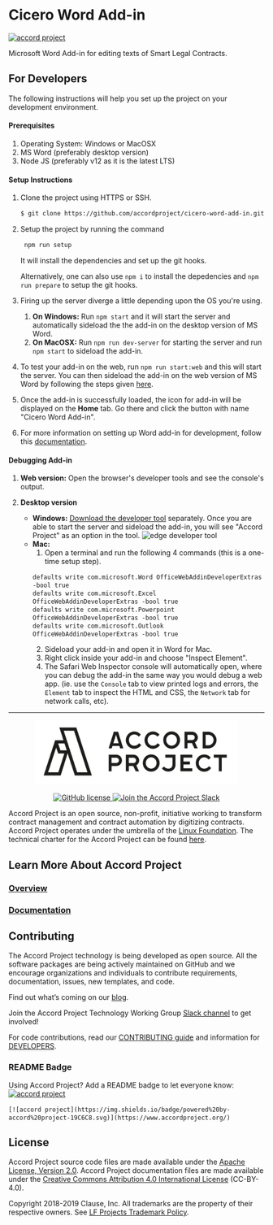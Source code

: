 # Cicero Word Add-in

[![accord project](https://img.shields.io/badge/powered%20by-accord%20project-19C6C8.svg)](https://www.accordproject.org/)

Microsoft Word Add-in for editing texts of Smart Legal Contracts.

## For Developers

The following instructions will help you set up the project on your development
environment.

#### Prerequisites

1. Operating System: Windows or MacOSX
2. MS Word (preferably desktop version)
3. Node JS (preferably v12 as it is the latest LTS)

#### Setup Instructions

1. Clone the project using HTTPS or SSH.
    ```bash
    $ git clone https://github.com/accordproject/cicero-word-add-in.git
    ```

2. Setup the project by running the command 
   ```bash
    npm run setup
   ```
   It will install the dependencies and set up the git hooks.

   Alternatively, one can also use `npm i` to install the depedencies and `npm run prepare`
   to setup the git hooks.

3. Firing up the server diverge a little depending upon the OS you're using.
    1. **On Windows:** Run `npm start` and it will start the server and
       automatically sideload the the add-in on the desktop version of MS Word.
    2. **On MacOSX:** Run `npm run dev-server` for starting the server and run
     `npm start` to sideload the add-in.

4. To test your add-in on the web, run `npm run start:web` and this will start
   the server. You can then sideload the add-in on the web version of MS Word
   by following the steps given [here](https://docs.microsoft.com/en-us/office/dev/add-ins/testing/sideload-office-add-ins-for-testing#sideload-an-office-add-in-in-office-on-the-web).

5. Once the add-in is successfully loaded, the icon for add-in will be displayed
   on the **Home** tab. Go there and click the button with name
   "Cicero Word Add-in".

6. For more information on setting up Word add-in for development, follow this
   [documentation](https://docs.microsoft.com/en-us/office/dev/add-ins/quickstarts/word-quickstart).

#### Debugging Add-in

1. **Web version:** Open the browser's developer tools and see the console's
   output.

2. **Desktop version**
   -  **Windows:** [Download the developer tool](https://www.microsoft.com/en-us/p/microsoft-edge-devtools-preview/9mzbfrmz0mnj?activetab=pivot:overviewtab)
   separately. Once you are able to start the server and sideload the add-in,
   you will see "Accord Project" as an option in the tool.
   ![edge developer tool](readme_assets/devtool.png)
   -  **Mac:**
      1. Open a terminal and run the following 4 commands (this is a one-time setup step).
      ```
      defaults write com.microsoft.Word OfficeWebAddinDeveloperExtras -bool true
      defaults write com.microsoft.Excel OfficeWebAddinDeveloperExtras -bool true
      defaults write com.microsoft.Powerpoint OfficeWebAddinDeveloperExtras -bool true
      defaults write com.microsoft.Outlook OfficeWebAddinDeveloperExtras -bool true
      ```
      2. Sideload your add-in and open it in Word for Mac.
      3. Right click inside your add-in and choose "Inspect Element".
      4. The Safari Web Inspector console will automatically open, where you can
         debug the add-in the same way you would debug a web app. (ie. use the
         `Console` tab to view printed logs and errors, the `Element` tab to
         inspect the HTML and CSS, the `Network` tab for network calls, etc).
 
---

<p align="center">
  <a href="https://www.accordproject.org/">
    <img src="assets/APLogo.png" alt="Accord Project Logo" width="400" />
  </a>
</p>

<p align="center">
  <a href="./LICENSE">
    <img src="https://img.shields.io/github/license/accordproject/cicero?color=bright-green" alt="GitHub license">
  </a>
  <a href="https://accord-project-slack-signup.herokuapp.com/">
    <img src="https://img.shields.io/badge/Accord%20Project-Join%20Slack-blue" alt="Join the Accord Project Slack"/>
  </a>
</p>

Accord Project is an open source, non-profit, initiative working to transform contract management and contract automation by digitizing contracts. Accord Project operates under the umbrella of the [Linux Foundation][linuxfound]. The technical charter for the Accord Project can be found [here][charter].

## Learn More About Accord Project

### [Overview][apmain]

### [Documentation][apdoc]

## Contributing

The Accord Project technology is being developed as open source. All the software packages are being actively maintained on GitHub and we encourage organizations and individuals to contribute requirements, documentation, issues, new templates, and code.

Find out what’s coming on our [blog][apblog].

Join the Accord Project Technology Working Group [Slack channel][apslack] to get involved!

For code contributions, read our [CONTRIBUTING guide][contributing] and information for [DEVELOPERS][developers].

### README Badge

Using Accord Project? Add a README badge to let everyone know: [![accord project](https://img.shields.io/badge/powered%20by-accord%20project-19C6C8.svg)](https://www.accordproject.org/)

```
[![accord project](https://img.shields.io/badge/powered%20by-accord%20project-19C6C8.svg)](https://www.accordproject.org/)
```

## License <a name="license"></a>

Accord Project source code files are made available under the [Apache License, Version 2.0][apache].
Accord Project documentation files are made available under the [Creative Commons Attribution 4.0 International License][creativecommons] (CC-BY-4.0).

Copyright 2018-2019 Clause, Inc. All trademarks are the property of their respective owners. See [LF Projects Trademark Policy](https://lfprojects.org/policies/trademark-policy/).

[linuxfound]: https://www.linuxfoundation.org
[charter]: https://github.com/accordproject/governance/blob/master/accord-project-technical-charter.md
[apmain]: https://accordproject.org/ 
[apblog]: https://medium.com/@accordhq
[apdoc]: https://docs.accordproject.org/
[apslack]: https://accord-project-slack-signup.herokuapp.com

[contributing]: https://github.com/accordproject/cicero-word-add-in/blob/master/CONTRIBUTING.md
[developers]: https://github.com/accordproject/cicero-word-add-in/blob/master/DEVELOPERS.md

[apache]: https://github.com/accordproject/cicero-word-add-in/blob/master/LICENSE
[creativecommons]: http://creativecommons.org/licenses/by/4.0/